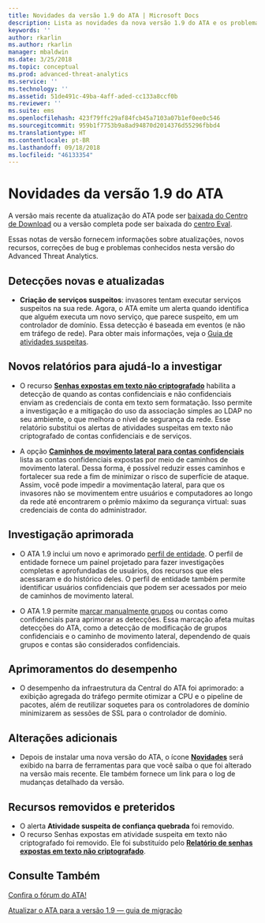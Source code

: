 ```yaml
---
title: Novidades da versão 1.9 do ATA | Microsoft Docs
description: Lista as novidades da nova versão 1.9 do ATA e os problemas conhecidos
keywords: ''
author: rkarlin
ms.author: rkarlin
manager: mbaldwin
ms.date: 3/25/2018
ms.topic: conceptual
ms.prod: advanced-threat-analytics
ms.service: ''
ms.technology: ''
ms.assetid: 51de491c-49ba-4aff-aded-cc133a8ccf0b
ms.reviewer: ''
ms.suite: ems
ms.openlocfilehash: 423f79ffc29af84fcb45a7103a07b1ef0ee0c546
ms.sourcegitcommit: 959b1f7753b9a8ad94870d2014376d55296fbbd4
ms.translationtype: HT
ms.contentlocale: pt-BR
ms.lasthandoff: 09/18/2018
ms.locfileid: "46133354"
---
```

# <a name="whats-new-in-ata-version-19"></a>Novidades da versão 1.9 do ATA

A versão mais recente da atualização do ATA pode ser [baixada do Centro de Download](https://www.microsoft.com/download/details.aspx?id=56725) ou a versão completa pode ser baixada do [centro Eval](http://www.microsoft.com/evalcenter/evaluate-microsoft-advanced-threat-analytics).

Essas notas de versão fornecem informações sobre atualizações, novos recursos, correções de bug e problemas conhecidos nesta versão do Advanced Threat Analytics.

## <a name="new--updated-detections"></a>Detecções novas e atualizadas

-  **Criação de serviços suspeitos**: invasores tentam executar serviços suspeitos na sua rede. Agora, o ATA emite um alerta quando identifica que alguém executa um novo serviço, que parece suspeito, em um controlador de domínio. Essa detecção é baseada em eventos (e não em tráfego de rede). Para obter mais informações, veja o [Guia de atividades suspeitas](suspicious-activity-guide.md#suspicious-service-creation).


## <a name="new-reports-to-help-you-investigate"></a>Novos relatórios para ajudá-lo a investigar 

-   O recurso [**Senhas expostas em texto não criptografado**](reports.md) habilita a detecção de quando as contas confidenciais e não confidenciais enviam as credenciais de conta em texto sem formatação. Isso permite a investigação e a mitigação do uso da associação simples ao LDAP no seu ambiente, o que melhora o nível de segurança da rede. Esse relatório substitui os alertas de atividades suspeitas em texto não criptografado de contas confidenciais e de serviços.

- A opção [**Caminhos de movimento lateral para contas confidenciais**](reports.md) lista as contas confidenciais expostas por meio de caminhos de movimento lateral. Dessa forma, é possível reduzir esses caminhos e fortalecer sua rede a fim de minimizar o risco de superfície de ataque. Assim, você pode impedir a movimentação lateral, para que os invasores não se movimentem entre usuários e computadores ao longo da rede até encontrarem o prêmio máximo da segurança virtual: suas credenciais de conta do administrador.

## <a name="improved-investigation"></a>Investigação aprimorada

-  O ATA 1.9 inclui um novo e aprimorado [perfil de entidade](entity-profiles.md). O perfil de entidade fornece um painel projetado para fazer investigações completas e aprofundadas de usuários, dos recursos que eles acessaram e do histórico deles. O perfil de entidade também permite identificar usuários confidenciais que podem ser acessados por meio de caminhos de movimento lateral. 

-   O ATA 1.9 permite [marcar manualmente grupos](tag-sensitive-accounts.md) ou contas como confidenciais para aprimorar as detecções. Essa marcação afeta muitas detecções do ATA, como a detecção de modificação de grupos confidenciais e o caminho de movimento lateral, dependendo de quais grupos e contas são considerados confidenciais.

## <a name="performance-improvements"></a>Aprimoramentos do desempenho

- O desempenho da infraestrutura da Central do ATA foi aprimorado: a exibição agregada do tráfego permite otimizar a CPU e o pipeline de pacotes, além de reutilizar soquetes para os controladores de domínio minimizarem as sessões de SSL para o controlador de domínio.



## <a name="additional-changes"></a>Alterações adicionais

- Depois de instalar uma nova versão do ATA, o ícone [**Novidades**](working-with-ata-console.md) será exibido na barra de ferramentas para que você saiba o que foi alterado na versão mais recente. Ele também fornece um link para o log de mudanças detalhado da versão.


## <a name="removed-and-deprecated-features"></a>Recursos removidos e preteridos

- O alerta **Atividade suspeita de confiança quebrada** foi removido.
- O recurso Senhas expostas em atividade suspeita em texto não criptografado foi removido. Ele foi substituído pelo [**Relatório de senhas expostas em texto não criptografado**](reports.md).



## <a name="see-also"></a>Consulte Também
[Confira o fórum do ATA!](https://social.technet.microsoft.com/Forums/security/home?forum=mata)

[Atualizar o ATA para a versão 1.9 — guia de migração](ata-update-1.9-migration-guide.md)

